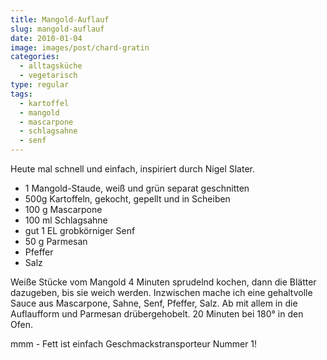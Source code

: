 ```yaml
---
title: Mangold-Auflauf
slug: mangold-auflauf
date: 2010-01-04
image: images/post/chard-gratin
categories: 
  - alltagsküche
  - vegetarisch
type: regular
tags: 
  - kartoffel
  - mangold
  - mascarpone
  - schlagsahne
  - senf
---
```


Heute mal schnell und einfach, inspiriert durch Nigel Slater.

* 1 Mangold-Staude, weiß und grün separat geschnitten 
* 500g Kartoffeln, gekocht, gepellt und in Scheiben 
* 100 g Mascarpone 
* 100 ml Schlagsahne 
* gut 1 EL grobkörniger Senf 
* 50 g Parmesan 
* Pfeffer 
* Salz

Weiße Stücke vom Mangold 4 Minuten sprudelnd kochen, dann die Blätter dazugeben, bis sie weich werden. Inzwischen mache ich eine gehaltvolle Sauce aus Mascarpone, Sahne, Senf, Pfeffer, Salz. Ab mit allem in die Auflaufform und Parmesan drübergehobelt. 20 Minuten bei 180° in den Ofen.

mmm - Fett ist einfach Geschmackstransporteur Nummer 1!
